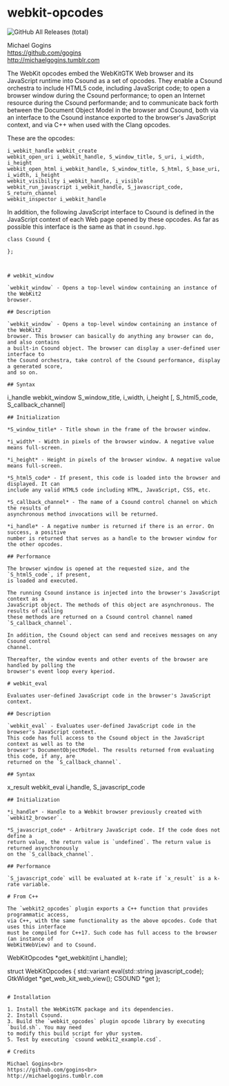 # webkit-opcodes
![GitHub All Releases (total)](https://img.shields.io/github/downloads/gogins/webkit2-opcodes/total.svg)<br>

Michael Gogins<br>
https://github.com/gogins<br>
http://michaelgogins.tumblr.com

The WebKit opcodes embed the WebKitGTK Web browser and its JavaScript runtime 
into Csound as a set of opcodes. They enable a Csound orchestra to include HTML5 
code, including JavaScript code; to open a browser window during the Csound 
performance; to open an Internet resource during the Csound performande; and to 
communicate back forth between the Document Object Model in the browser and 
Csound, both via an interface to the Csound instance exported to the browser's 
JavaScript context, and via C++ when used with the Clang opcodes.

These are the opcodes: 
```
i_webkit_handle webkit_create
webkit_open_uri i_webkit_handle, S_window_title, S_uri, i_width, i_height
webkit_open_html i_webkit_handle, S_window_title, S_html, S_base_uri, i_width, i_height
webkit_visibility i_webkit_handle, i_visible
webkit_run_javascript i_webkit_handle, S_javascript_code, S_return_channel
webkit_inspector i_webkit_handle
```
In addition, the following JavaScript interface to Csound is defined in the 
JavaScript context of each Web page opened by these opcodes. As far as possible 
this interface is the same as that in `csound.hpp`.
```
class Csound {

};



# webkit_window

`webkit_window` - Opens a top-level window containing an instance of the WebKit2
browser.

## Description

`webkit_window` - Opens a top-level window containing an instance of the WebKit2
browser. This browser can basically do anything any browser can do, and also contains 
a built-in Csound object. The browser can display a user-defined user interface to 
the Csound orchestra, take control of the Csound performance, display a generated score, 
and so on.

## Syntax
```
i_handle webkit_window S_window_title, i_width, i_height [, S_html5_code, S_callback_channel]
```
## Initialization

*S_window_title* - Title shown in the frame of the browser window.

*i_width* - Width in pixels of the browser window. A negative value means full-screen.

*i_height* - Height in pixels of the browser window. A negative value means full-screen.

*S_html5_code* - If present, this code is loaded into the browser and displayed. It can 
include any valid HTML5 code including HTML, JavaScript, CSS, etc.

*S_callback_channel* - The name of a Csound control channel on which the results of 
asynchronous method invocations will be returned.

*i_handle* - A negative number is returned if there is an error. On success, a positive 
number is returned that serves as a handle to the browser window for the other opcodes.

## Performance

The browser window is opened at the requested size, and the `S_html5_code`, if present, 
is loaded and executed.

The running Csound instance is injected into the browser's JavaScript context as a 
JavaScript object. The methods of this object are asynchronous. The results of calling 
these methods are returned on a Csound control channel named `S_callback_channel`.

In addition, the Csound object can send and receives messages on any Csound control 
channel.

Thereafter, the window events and other events of the browser are handled by polling the 
browser's event loop every kperiod.

# webkit_eval

Evaluates user-defined JavaScript code in the browser's JavaScript context.

## Description

`webkit_eval` - Evaluates user-defined JavaScript code in the browser's JavaScript context.
This code has full access to the Csound object in the JavaScript context as well as to the 
browser's DocumentObjectModel. The results returned from evaluating this code, if any, are 
returned on the `S_callback_channel`.

## Syntax
```
x_result webkit_eval i_handle, S_javascript_code
```
## Initialization

*i_handle* - Handle to a Webkit browser previously created with `webkit2_browser`.

*S_javascript_code* - Arbitrary JavaScript code. If the code does not define a 
return value, the return value is `undefined`. The return value is returned asynchronously 
on the `S_callback_channel`.

## Performance

`S_javascript_code` will be evaluated at k-rate if `x_result` is a k-rate variable.

# From C++

The `webkit2_opcodes` plugin exports a C++ function that provides programmatic access, 
via C++, with the same functionality as the above opcodes. Code that uses this interface 
must be compiled for C++17. Such code has full access to the browser (an instance of 
WebKitWebView) and to Csound.

```
WebKitOpcodes *get_webkit(int i_handle);

struct WebKitOpcodes {
  std::variant eval(std::string javascript_code);
  GtkWidget *get_web_kit_web_view();
  CSOUND *get
};
```

# Installation

1. Install the WebKitGTK package and its dependencies.
2. Install Csound.
3. Build the `webkit_opcodes` plugin opcode library by executing `build.sh`. You may need 
to modify this build script for y0ur system.
5. Test by executing `csound webkit2_example.csd`. 

# Credits

Michael Gogins<br>
https://github.com/gogins<br>
http://michaelgogins.tumblr.com
